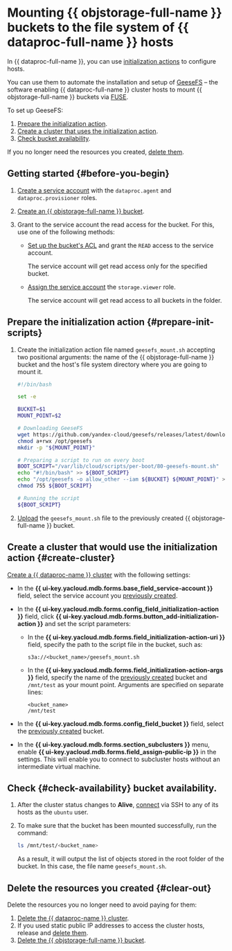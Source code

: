 # Mounting {{ objstorage-full-name }} buckets to the file system of {{ dataproc-full-name }} hosts


In {{ dataproc-full-name }}, you can use [initialization actions](../../data-proc/concepts/init-action.md) to configure hosts.

You can use them to automate the installation and setup of [GeeseFS](../../storage/tools/geesefs.md) – the software enabling {{ dataproc-full-name }} cluster hosts to mount {{ objstorage-full-name }} buckets via [FUSE](https://en.wikipedia.org/wiki/Filesystem_in_Userspace).

To set up GeeseFS:

1. [Prepare the initialization action](#prepare-init-scripts).
1. [Create a cluster that uses the initialization action](#create-cluster).
1. [Check bucket availability](#check-availability).

If you no longer need the resources you created, [delete them](#clear-out).

## Getting started {#before-you-begin}

1. [Create a service account](../../iam/operations/sa/create.md) with the `dataproc.agent` and `dataproc.provisioner` roles.

1. [Create an {{ objstorage-full-name }} bucket](../../storage/operations/buckets/create.md).

1. Grant to the service account the read access for the bucket. For this, use one of the following methods:

    * [Set up the bucket's ACL](../../storage/operations/buckets/edit-acl.md) and grant the `READ` access to the service account.

        The service account will get read access only for the specified bucket.

    * [Assign the service account](../../iam/operations/sa/assign-role-for-sa.md) the `storage.viewer` role.

        The service account will get read access to all buckets in the folder.

## Prepare the initialization action {#prepare-init-scripts}

1. Create the initialization action file named `geesefs_mount.sh` accepting two positional arguments: the name of the {{ objstorage-full-name }} bucket and the host's file system directory where you are going to mount it.

    ```bash
    #!/bin/bash

    set -e

    BUCKET=$1
    MOUNT_POINT=$2

    # Downloading GeeseFS
    wget https://github.com/yandex-cloud/geesefs/releases/latest/download/geesefs-linux-amd64 -O /opt/geesefs
    chmod a+rwx /opt/geesefs
    mkdir -p "${MOUNT_POINT}"

    # Preparing a script to run on every boot
    BOOT_SCRIPT="/var/lib/cloud/scripts/per-boot/80-geesefs-mount.sh"
    echo "#!/bin/bash" >> ${BOOT_SCRIPT}
    echo "/opt/geesefs -o allow_other --iam ${BUCKET} ${MOUNT_POINT}" >> ${BOOT_SCRIPT}
    chmod 755 ${BOOT_SCRIPT}

    # Running the script
    ${BOOT_SCRIPT}
    ```

1. [Upload](../../storage/operations/objects/upload.md) the `geesefs_mount.sh` file to the previously created {{ objstorage-full-name }} bucket.

## Create a cluster that would use the initialization action {#create-cluster}

[Create a {{ dataproc-name }} cluster](../../data-proc/operations/cluster-create.md) with the following settings:

* In the **{{ ui-key.yacloud.mdb.forms.base_field_service-account }}** field, select the service account you [previously created](#before-you-begin).
* In the **{{ ui-key.yacloud.mdb.forms.config_field_initialization-action }}** field, click **{{ ui-key.yacloud.mdb.forms.button_add-initialization-action }}** and set the script parameters:

    * In the **{{ ui-key.yacloud.mdb.forms.field_initialization-action-uri }}** field, specify the path to the script file in the bucket, such as:

        ```http
        s3a://<bucket_name>/geesefs_mount.sh
        ```

    * In the **{{ ui-key.yacloud.mdb.forms.field_initialization-action-args }}** field, specify the name of the [previously created](#before-you-begin) bucket and `/mnt/test` as your mount point. Arguments are specified on separate lines:

        ```text
        <bucket_name>
        /mnt/test
        ```

* In the **{{ ui-key.yacloud.mdb.forms.config_field_bucket }}** field, select the [previously created](#before-you-begin) bucket.

* In the **{{ ui-key.yacloud.mdb.forms.section_subclusters }}** menu, enable **{{ ui-key.yacloud.mdb.forms.field_assign-public-ip }}** in the settings. This will enable you to connect to subcluster hosts without an intermediate virtual machine.

## Check {#check-availability} bucket availability.

1. After the cluster status changes to **Alive**, [connect](../../data-proc/operations/connect.md#data-proc-ssh) via SSH to any of its hosts as the `ubuntu` user.

1. To make sure that the bucket has been mounted successfully, run the command:

    ```bash
    ls /mnt/test/<bucket_name>
    ```

    As a result, it will output the list of objects stored in the root folder of the bucket. In this case, the file name `geesefs_mount.sh`.

## Delete the resources you created {#clear-out}

Delete the resources you no longer need to avoid paying for them:

1. [Delete the {{ dataproc-name }} cluster](../../data-proc/operations/cluster-delete.md).
1. If you used static public IP addresses to access the cluster hosts, release and [delete them](../../vpc/operations/address-delete.md).
1. [Delete the {{ objstorage-full-name }} bucket](../../storage/operations/buckets/delete.md).
